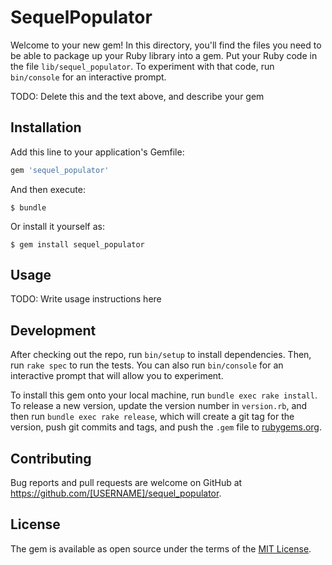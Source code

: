 # SequelPopulator

Welcome to your new gem! In this directory, you'll find the files you need to be able to package up your Ruby library into a gem. Put your Ruby code in the file `lib/sequel_populator`. To experiment with that code, run `bin/console` for an interactive prompt.

TODO: Delete this and the text above, and describe your gem

## Installation

Add this line to your application's Gemfile:

```ruby
gem 'sequel_populator'
```

And then execute:

    $ bundle

Or install it yourself as:

    $ gem install sequel_populator

## Usage

TODO: Write usage instructions here

## Development

After checking out the repo, run `bin/setup` to install dependencies. Then, run `rake spec` to run the tests. You can also run `bin/console` for an interactive prompt that will allow you to experiment.

To install this gem onto your local machine, run `bundle exec rake install`. To release a new version, update the version number in `version.rb`, and then run `bundle exec rake release`, which will create a git tag for the version, push git commits and tags, and push the `.gem` file to [rubygems.org](https://rubygems.org).

## Contributing

Bug reports and pull requests are welcome on GitHub at https://github.com/[USERNAME]/sequel_populator.

## License

The gem is available as open source under the terms of the [MIT License](https://opensource.org/licenses/MIT).
